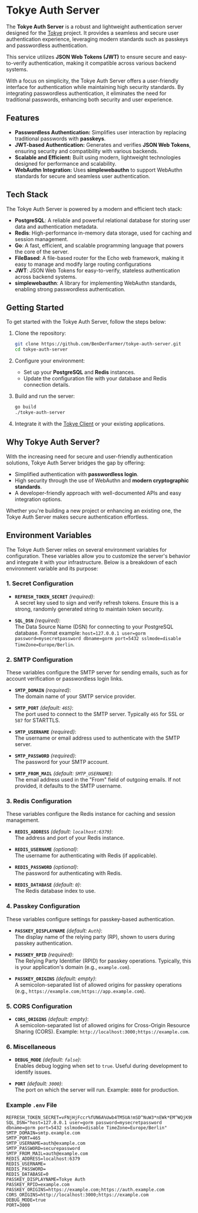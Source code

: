 # Tokye Auth Server

The **Tokye Auth Server** is a robust and lightweight authentication server designed for the [Tokye](https://github.com/BenDerFarmer/tokye-js) project.
It provides a seamless and secure user authentication experience, leveraging modern standards such as passkeys and passwordless authentication.

This service utilizes **JSON Web Tokens (JWT)** to ensure secure and easy-to-verify authentication, making it compatible across various backend systems.

With a focus on simplicity, the Tokye Auth Server offers a user-friendly interface for authentication while maintaining high security standards. By integrating passwordless authentication, it eliminates the need for traditional passwords, enhancing both security and user experience.

## Features

- **Passwordless Authentication:** Simplifies user interaction by replacing traditional passwords with **passkeys**.
- **JWT-based Authentication:** Generates and verifies **JSON Web Tokens**, ensuring security and compatibility with various backends.
- **Scalable and Efficient:** Built using modern, lightweight technologies designed for performance and scalability.
- **WebAuthn Integration:** Uses **simplewebauthn** to support WebAuthn standards for secure and seamless user authentication.

## Tech Stack

The Tokye Auth Server is powered by a modern and efficient tech stack:

- **PostgreSQL**: A reliable and powerful relational database for storing user data and authentication metadata.
- **Redis**: High-performance in-memory data storage, used for caching and session management.
- **Go**: A fast, efficient, and scalable programming language that powers the core of the server.
- **FileBased**: A file-based router for the Echo web framework, making it easy to manage and modify large routing configurations
- **JWT**: JSON Web Tokens for easy-to-verify, stateless authentication across backend systems.
- **simplewebauthn**: A library for implementing WebAuthn standards, enabling strong passwordless authentication.

## Getting Started

To get started with the Tokye Auth Server, follow the steps below:

1. Clone the repository:

   ```bash
   git clone https://github.com/BenDerFarmer/tokye-auth-server.git
   cd tokye-auth-server
   ```

2. Configure your environment:

   - Set up your **PostgreSQL** and **Redis** instances.
   - Update the configuration file with your database and Redis connection details.

3. Build and run the server:

   ```bash
   go build
   ./tokye-auth-server
   ```

4. Integrate it with the [Tokye Client](https://github.com/BenDerFarmer/tokye-js) or your existing applications.

## Why Tokye Auth Server?

With the increasing need for secure and user-friendly authentication solutions, Tokye Auth Server bridges the gap by offering:

- Simplified authentication with **passwordless login**.
- High security through the use of WebAuthn and **modern cryptographic standards**.
- A developer-friendly approach with well-documented APIs and easy integration options.

Whether you're building a new project or enhancing an existing one, the Tokye Auth Server makes secure authentication effortless.

## Environment Variables

The Tokye Auth Server relies on several environment variables for configuration. These variables allow you to customize the server's behavior and integrate it with your infrastructure. Below is a breakdown of each environment variable and its purpose:

### 1. **Secret Configuration**

- **`REFRESH_TOKEN_SECRET`** _(required)_:  
  A secret key used to sign and verify refresh tokens. Ensure this is a strong, randomly generated string to maintain token security.

- **`SQL_DSN`** _(required)_:  
  The Data Source Name (DSN) for connecting to your PostgreSQL database. Format example: `host=127.0.0.1 user=gorm password=mysecretpassword dbname=gorm port=5432 sslmode=disable TimeZone=Europe/Berlin`.

### 2. **SMTP Configuration**

These variables configure the SMTP server for sending emails, such as for account verification or passwordless login links.

- **`SMTP_DOMAIN`** _(required)_:  
  The domain name of your SMTP service provider.

- **`SMTP_PORT`** _(default: `465`)_:  
  The port used to connect to the SMTP server. Typically `465` for SSL or `587` for STARTTLS.

- **`SMTP_USERNAME`** _(required)_:  
  The username or email address used to authenticate with the SMTP server.

- **`SMTP_PASSWORD`** _(required)_:  
  The password for your SMTP account.

- **`SMTP_FROM_MAIL`** _(default: `SMTP_USERNAME`)_:  
  The email address used in the "From" field of outgoing emails. If not provided, it defaults to the SMTP username.

### 3. **Redis Configuration**

These variables configure the Redis instance for caching and session management.

- **`REDIS_ADDRESS`** _(default: `localhost:6379`)_:  
  The address and port of your Redis instance.

- **`REDIS_USERNAME`** _(optional)_:  
  The username for authenticating with Redis (if applicable).

- **`REDIS_PASSWORD`** _(optional)_:  
  The password for authenticating with Redis.

- **`REDIS_DATABASE`** _(default: `0`)_:  
  The Redis database index to use.

### 4. **Passkey Configuration**

These variables configure settings for passkey-based authentication.

- **`PASSKEY_DISPLAYNAME`** _(default: `Auth`)_:  
  The display name of the relying party (RP), shown to users during passkey authentication.

- **`PASSKEY_RPID`** _(required)_:  
  The Relying Party Identifier (RPID) for passkey operations. Typically, this is your application's domain (e.g., `example.com`).

- **`PASSKEY_ORIGINS`** _(default: empty)_:  
  A semicolon-separated list of allowed origins for passkey operations (e.g., `https://example.com;https://app.example.com`).

### 5. **CORS Configuration**

- **`CORS_ORIGINS`** _(default: empty)_:  
  A semicolon-separated list of allowed origins for Cross-Origin Resource Sharing (CORS). Example: `http://localhost:3000;https://example.com`.

### 6. **Miscellaneous**

- **`DEBUG_MODE`** _(default: `false`)_:  
  Enables debug logging when set to `true`. Useful during development to identify issues.

- **`PORT`** _(default: `3000`)_:  
  The port on which the server will run. Example: `8080` for production.

### Example `.env` File

```plaintext
REFRESH_TOKEN_SECRET=vFNjHjFccr%fUN6A%Uwb4TM5UA!mSD^NuW3*nEWk*EM^WQjK9K
SQL_DSN="host=127.0.0.1 user=gorm password=mysecretpassword dbname=gorm port=5432 sslmode=disable TimeZone=Europe/Berlin"
SMTP_DOMAIN=smtp.example.com
SMTP_PORT=465
SMTP_USERNAME=auth@example.com
SMTP_PASSWORD=securepassword
SMTP_FROM_MAIL=auth@example.com
REDIS_ADDRESS=localhost:6379
REDIS_USERNAME=
REDIS_PASSWORD=
REDIS_DATABASE=0
PASSKEY_DISPLAYNAME=Tokye Auth
PASSKEY_RPID=example.com
PASSKEY_ORIGINS=https://example.com;https://auth.example.com
CORS_ORIGINS=http://localhost:3000;https://example.com
DEBUG_MODE=true
PORT=3000
```
